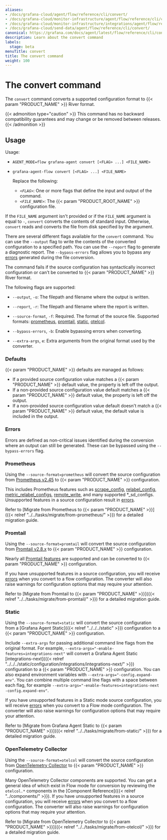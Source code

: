 ```yaml
---
aliases:
- /docs/grafana-cloud/agent/flow/reference/cli/convert/
- /docs/grafana-cloud/monitor-infrastructure/agent/flow/reference/cli/convert/
- /docs/grafana-cloud/monitor-infrastructure/integrations/agent/flow/reference/cli/convert/
- /docs/grafana-cloud/send-data/agent/flow/reference/cli/convert/
canonical: https://grafana.com/docs/agent/latest/flow/reference/cli/convert/
description: Learn about the convert command
labels:
  stage: beta
menuTitle: convert
title: The convert command
weight: 100
---
```


# The convert command

The `convert` command converts a supported configuration format to {{< param "PRODUCT_NAME" >}} River format.

{{< admonition type="caution" >}}
This command has no backward compatibility guarantees and may change or be removed between releases.
{{< /admonition >}}

## Usage

Usage:

* `AGENT_MODE=flow grafana-agent convert [<FLAG> ...] <FILE_NAME>`
* `grafana-agent-flow convert [<FLAG> ...] <FILE_NAME>`

   Replace the following:

   * _`<FLAG>`_: One or more flags that define the input and output of the command.
   * _`<FILE_NAME>`_: The {{< param "PRODUCT_ROOT_NAME" >}} configuration file.

If the `FILE_NAME` argument isn't provided or if the `FILE_NAME` argument is
equal to `-`, `convert` converts the contents of standard input. Otherwise,
`convert` reads and converts the file from disk specified by the argument.

There are several different flags available for the `convert` command. You can use the `--output` flag to write the contents of the converted configuration to a specified path. You can use the `--report` flag to generate a diagnostic report. The `--bypass-errors` flag allows you to bypass any [errors] generated during the file conversion.

The command fails if the source configuration has syntactically incorrect
configuration or can't be converted to {{< param "PRODUCT_NAME" >}} River format.

The following flags are supported:

* `--output`, `-o`: The filepath and filename where the output is written.

* `--report`, `-r`: The filepath and filename where the report is written.

* `--source-format`, `-f`: Required. The format of the source file. Supported formats: [prometheus], [promtail], [static], [otelcol].

* `--bypass-errors`, `-b`: Enable bypassing errors when converting.

* `--extra-args`, `e`: Extra arguments from the original format used by the converter.

[prometheus]: #prometheus
[promtail]: #promtail
[static]: #static
[otelcol]: #otelcol
[errors]: #errors

### Defaults

{{< param "PRODUCT_NAME" >}} defaults are managed as follows:
* If a provided source configuration value matches a {{< param "PRODUCT_NAME" >}} default value, the property is left off the output.
* If a non-provided source configuration value default matches a {{< param "PRODUCT_NAME" >}} default value, the property is left off the output.
* If a non-provided source configuration value default doesn't match a {{< param "PRODUCT_NAME" >}} default value, the default value is included in the output.

### Errors

Errors are defined as non-critical issues identified during the conversion
where an output can still be generated. These can be bypassed using the
`--bypass-errors` flag.

### Prometheus

Using the `--source-format=prometheus` will convert the source configuration from
[Prometheus v2.45](https://prometheus.io/docs/prometheus/2.45/configuration/configuration/)
to {{< param "PRODUCT_NAME" >}} configuration.

This includes Prometheus features such as
[scrape_config](https://prometheus.io/docs/prometheus/2.45/configuration/configuration/#scrape_config),
[relabel_config](https://prometheus.io/docs/prometheus/2.45/configuration/configuration/#relabel_config),
[metric_relabel_configs](https://prometheus.io/docs/prometheus/2.45/configuration/configuration/#metric_relabel_configs),
[remote_write](https://prometheus.io/docs/prometheus/2.45/configuration/configuration/#remote_write),
and many supported *_sd_configs. Unsupported features in a source configuration result
in [errors].

Refer to [Migrate from Prometheus to {{< param "PRODUCT_NAME" >}}]({{< relref "../../tasks/migrate/from-prometheus/" >}}) for a detailed migration guide.

### Promtail

Using the `--source-format=promtail` will convert the source configuration from
[Promtail v2.8.x](/docs/loki/v2.8.x/clients/promtail/)
to {{< param "PRODUCT_NAME" >}} configuration.

Nearly all [Promtail features](/docs/loki/v2.8.x/clients/promtail/configuration/)
are supported and can be converted to {{< param "PRODUCT_NAME" >}} configuration.

If you have unsupported features in a source configuration, you will receive [errors] when you convert to a flow configuration. The converter will
also raise warnings for configuration options that may require your attention.

Refer to [Migrate from Promtail to {{< param "PRODUCT_NAME" >}}]({{< relref "../../tasks/migrate/from-promtail/" >}}) for a detailed migration guide.

### Static

Using the `--source-format=static` will convert the source configuration from a
[Grafana Agent Static]({{< relref "../../../static" >}}) configuration to a {{< param "PRODUCT_NAME" >}} configuration.

Include `--extra-args` for passing additional command line flags from the original format.
For example, `--extra-args="-enable-features=integrations-next"` will convert a Grafana Agent Static
[integrations-next]({{< relref "../../../static/configuration/integrations/integrations-next/" >}})
configuration to a {{< param "PRODUCT_NAME" >}} configuration. You can also
expand environment variables with `--extra-args="-config.expand-env"`. You can combine multiple command line
flags with a space between each flag, for example `--extra-args="-enable-features=integrations-next -config.expand-env"`.

If you have unsupported features in a Static mode source configuration, you will receive [errors][] when you convert to a Flow mode configuration. The converter will
also raise warnings for configuration options that may require your attention.

Refer to [Migrate from Grafana Agent Static to {{< param "PRODUCT_NAME" >}}]({{< relref "../../tasks/migrate/from-static/" >}}) for a detailed migration guide.

### OpenTelemetry Collector

Using the `--source-format=otelcol` will convert the source configuration from
[OpenTelemetry Collector](https://opentelemetry.io/docs/collector/configuration/)
to {{< param "PRODUCT_NAME" >}} configuration.

Many OpenTelemetry Collector components are supported. You can get a general idea of which exist in Flow mode for conversion
by reviewing the `otelcol.*` components in the [Component Reference]({{< relref "../components/" >}}). If you have unsupported
features in a source configuration, you will receive [errors] when you convert to a flow configuration. The converter will
also raise warnings for configuration options that may require your attention.

Refer to [Migrate from OpenTelemetry Collector to {{< param "PRODUCT_NAME" >}}]({{< relref "../../tasks/migrate/from-otelcol/" >}}) for a detailed migration guide.